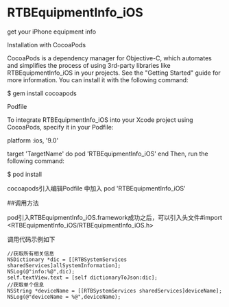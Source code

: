 # RTBEquipmentInfo_iOS
get your iPhone equipment info 

Installation with CocoaPods

CocoaPods is a dependency manager for Objective-C, which automates and simplifies the process of using 3rd-party libraries like RTBEquipmentInfo_iOS in your projects. See the "Getting Started" guide for more information. You can install it with the following command:

$ gem install cocoapods

Podfile

To integrate RTBEquipmentInfo_iOS into your Xcode project using CocoaPods, specify it in your Podfile:


platform :ios, '9.0'

target 'TargetName' do
pod 'RTBEquipmentInfo_iOS'
end
Then, run the following command:

$ pod install


cocoapods引入编辑Podfile 中加入   pod 'RTBEquipmentInfo_iOS'


##调用方法

pod引入RTBEquipmentInfo_iOS.framework成功之后，可以引入头文件#import <RTBEquipmentInfo_iOS/RTBEquipmentInfo_iOS.h>

调用代码示例如下


    //获取所有相关信息
    NSDictionary *dic = [[RTBSystemServices sharedServices]allSystemInformation];
    NSLog(@"info:%@",dic);
    self.textView.text = [self dictionaryToJson:dic];
    //获取单个信息
    NSString *deviceName = [[RTBSystemServices sharedServices]deviceName];
    NSLog(@"deviceName = %@",deviceName);


